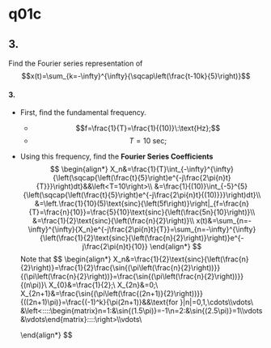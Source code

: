# q01c

## 3.
Find the Fourier series representation of $$x(t)=\sum_{k=-\infty}^{\infty}{\sqcap\left(\frac{t-10k}{5}\right)}$$

#### 3.
 - First, find the fundamental frequency.
    - $$f=\frac{1}{T}=\frac{1}{(10)}\:\text{Hz};$$
    - $$T=10\:\text{sec};$$
 - Using this frequency, find the **Fourier Series Coefficients**
$$
    \begin{align*}
    X_n&=\frac{1}{T}\int_{-\infty}^{\infty}{\left(\sqcap{\left(\frac{t}{5}\right)e^{-j\frac{2\pi{n}t}{T}}}\right)dt}&&\left<T=10\right>\\
    &=\frac{1}{(10)}\int_{-5}^{5}{\left(\sqcap{\left(\frac{t}{5}\right)e^{-j\frac{2\pi{n}t}{(10)}}}\right)dt}\\
    &=\left.\frac{1}{10}(5)\text{sinc}{\left(5f\right)}\right|_{f=\frac{n}{T}=\frac{n}{10}}=\frac{5}{10}\text{sinc}{\left(\frac{5n}{10}\right)}\\
    &=\frac{1}{2}\text{sinc}{\left(\frac{n}{2}\right)}\\
    x(t)&=\sum_{n=-\infty}^{\infty}{X_n}e^{-j\frac{2\pi{n}t}{T}}=\sum_{n=-\infty}^{\infty}{\left(\frac{1}{2}\text{sinc}{\left(\frac{n}{2}\right)}\right)}e^{-j\frac{2\pi{n}t}{10}}
    \end{align*}
$$
Note that
$$
    \begin{align*}
    X_n&=\frac{1}{2}\text{sinc}{\left(\frac{n}{2}\right)}=\frac{1}{2}\frac{\sin{(\pi\left(\frac{n}{2}\right))}}{(\pi\left(\frac{n}{2}\right))}=\frac{\sin{(\pi\left(\frac{n}{2}\right))}}{(n\pi)}\\
    X_{0}&=\frac{1}{2};\\
    X_{2n}&=0;\\
    X_{2n+1}&=\frac{\sin{(\pi\left(\frac{(2n+1)}{2}\right))}}{((2n+1)\pi)}=\frac{(-1)^k}{\pi(2n+1)}&&\text{for }|n|=0,1,\cdots\\\vdots\\
    &\left<\:\:\:\:\begin{matrix}n=1:&\sin{(1.5\pi)}=-1\\n=2:&\sin{(2.5\pi)}=1\\\vdots&\vdots\end{matrix}\:\:\:\:\right>\\\vdots\\
    
    
    \end{align*}
$$
